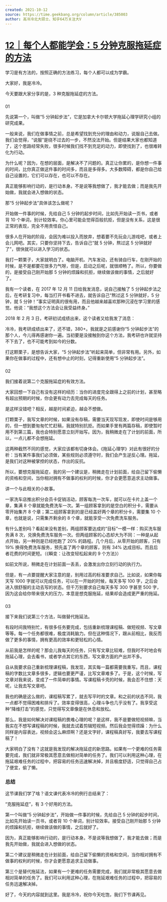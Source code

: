 ```yaml
---
created: 2021-10-12
source: https://time.geekbang.org/column/article/385003
author: 高冷冷北大硕士、知乎64万关注大V
---
```


# [12｜每个人都能学会：5 分钟克服拖延症的方法](https://time.geekbang.org/column/article/385003)


学习是有方法的，按照正确的方法练习，每个人都可以成为学霸。

大家好，我是冷冷。

今天要跟大家分享的是，3 种克服拖延症的方法。

### 

01

先说第一个，叫做“5 分钟起步法”，它是加拿大卡尔顿大学拖延心理学研究小组的研究成果。

一般来说，我们在做事情之前，总是希望找到充分的理由和动力，说服自己去做。我们会觉得，“说服”是绕不过去的一步，不然没法开始。但是结果大家也都知道了，这个思路经常失败，很多时候我们找不到充足的动力，即使找到了，也很难转化为行动。

为什么呢？因为，在想的层面，是解决不了问题的。真正让你累的，是你想一件事的时间，比你真正做这件事的时间多，而且是多得多。大多数障碍，都是你自己给自己设置的，它们可以存在，也可以不存在。

真正能够影响行动的，是行动本身。不是说等我想做了，我才能去做；而是我先开始做，我就会进入想做的状态。

那“5 分钟起步法”具体该怎么做呢？

开始做一件事的时候，先给自己 5 分钟的起步时间，比如先开始读一页书，或者背 10 个单词，别计较效率。你心里可能会觉得百般抗拒，但是没有关系，这是很正常的表现，完全不用责怪自己。

很多人在开始的阶段，会因为难以投入而放弃，想着要不先玩会儿游戏吧，或者上会儿网吧。其实，只要你坚持下去，告诉自己“就 5 分钟，熬过这 5 分钟就好了”，很快就可以进入学习的状态。

我打一颗栗子，大家就明白了。电脑开机、汽车发动，还有骑自行车，在刚开始的时候，是不是都要花很多力气呀，但是，启动之后呢，就很顺畅了。所以，你要做的，是接受自己刚开始那 5 分钟的烦躁和抗拒，继续做该做的事情，之后就好了。

我有一个读者，在 2017 年 12 月 11 日给我发消息，说自己接触了 5 分钟起步法之后，在考研复习中，每当打开书看不进去，就告诉自己“熬过这 5 分钟就好，5 分钟，就 5 分钟！”事实证明真的很有用，而且他越来越喜欢那种沉浸在学习里的感觉。他说：“我想这个方法会让我受益终身。”

2018 年 2 月 3 日，考研初试成绩出来，这个读者又给我发了消息：

冷冷，我考研成绩出来了，还不错，380+。我就是之前感谢你“5 分钟起步法”的那个人，今儿得再感谢你一遍。当初要是没接触到你这个方法，我考研也许就坚持不下去了，也不可能考到如今的分数。

打这颗栗子，是想告诉大家，“5 分钟起步法”听起来简单，但非常有用。另外，如果你在做事的过程中，还有想中止的时刻，记得重新使用“5 分钟起步法”。

### 

02

我们接着说第二个克服拖延症的有效方法。

大家回想一下自己有没有这样的经历：当你的进度完全跟得上之前的计划，甚至略有超出预期的时候，你会更有动力去完成每天的任务。

是这样没错吧？相反，越是时间紧迫，越会不想做。

打颗栗子，我写文章的时候，如果没有存稿，需要当天现写现发，即使时间是够用的，但一想到要匆匆忙忙赶稿，我就特别抗拒。而如果手里有两篇存稿，即使暂时用不到第三篇，我也会特别愿意立刻开始写。因为，我稍微走在了计划的前面，所以，一点儿都不会想拖延。

这两种截然不同的感觉，大家应该都有切身体会。《拖延心理学》对此有很好的分析：当有某件事我们必须做，某些规则必须遵守时，我们会产生逆反心理。拖延，是我们对这种被掌控的状态，作出的反抗。

所以，要想克服拖延症，我的另一个建议是，稍微走在计划前面，给自己留下偷懒的资格和空间，当你相对拥有不做事的权利的时候，你才会更愿意追求主动做事。

讲一个与此相关的小故事。

一家洗车店推出积分会员卡促销活动，顾客每洗一次车，就可以在卡片上盖一个章，集满 8 个章就能免费洗车一次。第一组顾客拿到的是空白的积分卡，需要从零开始集齐 8 个章；第二组顾客拿到的是已经盖好两个章的积分卡，需要集 10 个章，也就是说，只需集齐剩余的 8 个章，就能享受一次免费洗车服务。

有什么差别吗？看起来没有差别，两组顾客要达成的“目标”一模一样：购买洗车服务满 8 次，兑换免费洗车服务一次。但两组顾客的心态却大为不同：一种是从起点开始，另一种则是已经抢跑了 20% 的路程。几个月后，从零开始的顾客，只有 19% 换得免费洗车服务，预先盖了两个章的顾客，则有 34% 达成目标。而且后者花费的时间更短。（《瞬变：让改变轻松起来的 9 个方法》）

如前文所说，稍微走在计划前面一丢丢，会激发出你立刻行动的执行力。

但是，有一点要提醒大家注意的是，别用过高的标准要求自己。比如说，如果你每天写 1000 字就可以完成任务，可以在一开始的时候，每天多写 100 字，之后会进入很舒服的主动去写的状态。但千万别要求自己每天多写 300 字甚至 500 字，因为这会给你带来很大的压力，本意是想克服拖延，结果却会造成更严重的拖延。

### 

03

接下来我们说第三个方法，叫做替代拖延法。

有段时间我特别忙，有很多任务要完成，包括重新梳理课程稿、做短视频、写文章等等。每一个任务都很难，极度消耗脑力。但在这种情况下，跟从前相比，我反而做了更多的事情，拥有更高的效率和更轻松的心情。

从前我是怎样的呢？那会儿我每天的任务，只有写文章比较难，但我时不时地会有拖延心理，会去看书，或者学点其它的东西，写文章方面的产出并不多。

自从我要求自己重新梳理课程稿，我发现，其实每一篇都需要我重写。而且，课程稿的字数比文章多很多，逻辑也要更严谨，比写文章难多了。于是，这个时候，写文章对我来说，变成了一件简单的事情。写课程稿卡壳的时候，我会忍不住想：天呢，让我去写文章吧。

我也的确是这么做的，课程稿写累了，就去写平时的文章。和之前的状态不同，我一点都不觉得困难和排斥了。效率变得很高，心理斗争也几乎没有了。我享受这种“降维打击”的感觉，只觉得写文章像是在休息和放松。

那么，我是如何解决对课程稿的畏难心理的呢？是这样，我不是要做短视频嘛，当我实在不想写课程稿的时候，我就去试着剪辑短视频。然后我会觉得烦躁：为什么同样是内容表达，视频会这么麻烦啊？还是文字好，课程稿真好写，我要去写课程稿了！

大家明白了没有？这就是我发现的解决拖延症的新思路。如果有一个更难的任务需要完成，我们就非常极其愿意去做相对简单的任务了。我们可以利用这种心理，在拖延艰难任务的过程中，把容易的任务迅速解决掉，并且极度舒适，只觉得自己占了便宜，偷了懒。

### 总结

这节课我们学了啥？语文课代表冷冷的例行总结来了：

“克服拖延症”，有 3 个好用的方法。

第一个叫做“5 分钟起步法”，开始做一件事的时候，先给自己 5 分钟的起步时间，比如先开始读一页书，或者背 10 个单词，别计较效率。接受自己刚开始那 5 分钟的烦躁和抗拒，继续做该做的事情，之后就好了。

因为，真正能够影响行动的，是行动本身。不是说等我想做了，我才能去做；而是我先开始做，我就会进入想做的状态。

第二个建议是稍微走在计划前面，给自己留下偷懒的资格和空间，当你相对拥有不做事的权利的时候，你才会更愿意追求主动做事。

第三个是替代拖延法，如果有一个更难的任务需要完成，我们就非常极其愿意去做相对简单的任务了。我们可以利用这种心理，在拖延艰难任务的过程中，把容易的任务迅速解决掉。

好了，今天的内容就到这里。我是冷冷，祝你今天吃饱，我们下节课再见。
